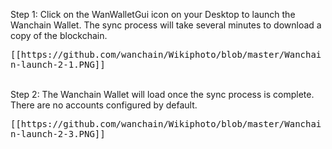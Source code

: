 Step 1: Click on the WanWalletGui icon on your Desktop to launch the Wanchain Wallet. The sync process will take several minutes to download a copy of the blockchain.

<kbd>
[[https://github.com/wanchain/Wikiphoto/blob/master/Wanchain-launch-2-1.PNG]]
</kbd>

<br>
<br>

Step 2: The Wanchain Wallet will load once the sync process is complete. There are no accounts configured by default.

<kbd>
[[https://github.com/wanchain/Wikiphoto/blob/master/Wanchain-launch-2-3.PNG]]
</kbd>

<br>
<br> 